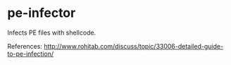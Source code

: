 # pe-infector
  
Infects PE files with shellcode.  
  
References: http://www.rohitab.com/discuss/topic/33006-detailed-guide-to-pe-infection/  

